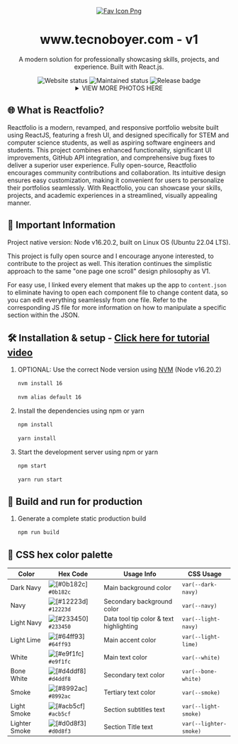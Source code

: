 <p align="center">
  <a href="https://www.tecnoboyer.com" target="_blank">
    <img alt="Fav Icon Png" src="https://github.com/KevinTrinh1227/Reactfolio/blob/master/public/assets/readme-icon.jpg" width="100"/>
  </a>
</p>
<h1 align="center">
  www.tecnoboyer.com - v1
</h1>
<p align="center">
  A modern solution for professionally showcasing skills, projects, and experience. Built with React.js.
</p>

<div align="center">
  <img src="https://api.netlify.com/api/v1/badges/bda950e2-c382-4756-8f7c-129785602a59/deploy-status" alt="Website status" /> 
  <img src="https://img.shields.io/badge/maintenance-actively--developed-brightgreen.svg" alt="Maintained status" />
  <img src="https://img.shields.io/github/v/release/KevinTrinh1227/Reactfolio.svg" alt="Release badge" />
</div>



<details>
  <summary align="center">VIEW MORE PHOTOS HERE</summary>
    <a href="https://www.tecnoboyer.com" target="_blank">
      <img alt="Screen Shot from 10-03-2023 of landing page." src="https://github.com/tecnoboyer/brandingPage/blob/main/public/assets/screenshot_1.png">
      <img alt="Screen Shot" src="https://github.com/tecnoboyer/brandingPage/blob/main/public/assets/screenshot_3.png">
      <img alt="Screen Shot" src="https://github.com/tecnoboyer/brandingPage/blob/main/public/assets/screenshot_4.png">
      <img alt="Screen Shot" src="https://github.com/tecnoboyer/brandingPage/blob/main/public/assets/screenshot_5.png">
    </a>
</details>

## 🌐 What is Reactfolio?

Reactfolio is a modern, revamped, and responsive portfolio website built using ReactJS, featuring a fresh UI, and designed specifically for STEM and computer science students, as well as aspiring software engineers and students. This project combines enhanced functionality, significant UI improvements, GitHub API integration, and comprehensive bug fixes to deliver a superior user experience. Fully open-source, Reactfolio encourages community contributions and collaboration. Its intuitive design ensures easy customization, making it convenient for users to personalize their portfolios seamlessly. With Reactfolio, you can showcase your skills, projects, and academic experiences in a streamlined, visually appealing manner.

## 📌 Important Information

Project native version: Node v16.20.2, built on Linux OS (Ubuntu 22.04 LTS).

 This project is fully open source and I encourage anyone interested, to contribute to the project as well. This iteration continues the simplistic approach to the same "one page one scroll" design philosophy as V1.

For easy use, I linked every element that makes up the app to `content.json` to eliminate having to open each component file to change content data, so you can edit everything seamlessly from one file. Refer to the corresponding JS file for more information on how to manipulate a specific section within the JSON.

## 🛠 Installation & setup - [Click here for tutorial video](https://youtu.be/CxXi6HXS5Os?si=ctYsLMjpYPKekVmu)


1. OPTIONAL: Use the correct Node version using [NVM](https://github.com/nvm-sh/nvm) (Node v16.20.2)

   ```sh
   nvm install 16
   ```

   ```sh
   nvm alias default 16
   ```

2. Install the dependencies using npm or yarn

   ```sh
   npm install
   ```

   ```sh
   yarn install
   ```

3. Start the development server using npm or yarn

   ```sh
   npm start
   ```

   ```sh
   yarn run start
   ```

## 🚀 Build and run for production

1. Generate a complete static production build

   ```sh
   npm run build
   ```

## 🎨 CSS hex color palette

| Color         | Hex Code                                                             | Usage Info                              | CSS Usage              |
| ------------- | -------------------------------------------------------------------- | --------------------------------------- | ---------------------- |
| Dark Navy     | ![[#0b182c]](https://singlecolorimage.com/get/0b182c/15x15) `#0b182c` | Main background color                   | `var(--dark-navy)`     |
| Navy          | ![[#12223d]](https://singlecolorimage.com/get/12223d/15x15) `#12223d` | Secondary background color              | `var(--navy)`          |
| Light Navy    | ![[#233450]](https://singlecolorimage.com/get/233450/15x15) `#233450` | Data tool tip color & text highlighting | `var(--light-navy)`    |
| Light Lime    | ![[#64ff93]](https://singlecolorimage.com/get/64ff93/15x15) `#64ff93` | Main accent color                       | `var(--light-lime)`    |
| White         | ![[#e9f1fc]](https://singlecolorimage.com/get/e9f1fc/15x15) `#e9f1fc` | Main text color                         | `var(--white)`         |
| Bone White    | ![[#d4ddf8]](https://singlecolorimage.com/get/d4ddf8/15x15) `#d4ddf8` | Secondary text color                    | `var(--bone-white)`    |
| Smoke         | ![[#8992ac]](https://singlecolorimage.com/get/8992ac/15x15) `#8992ac` | Tertiary text color                     | `var(--smoke)`         |
| Light Smoke   | ![[#acb5cf]](https://singlecolorimage.com/get/acb5cf/15x15) `#acb5cf` | Section subtitles text                  | `var(--light-smoke)`   |
| Lighter Smoke | ![[#d0d8f3]](https://singlecolorimage.com/get/d0d8f3/15x15) `#d0d8f3` | Section Title text                      | `var(--lighter-smoke)` |
